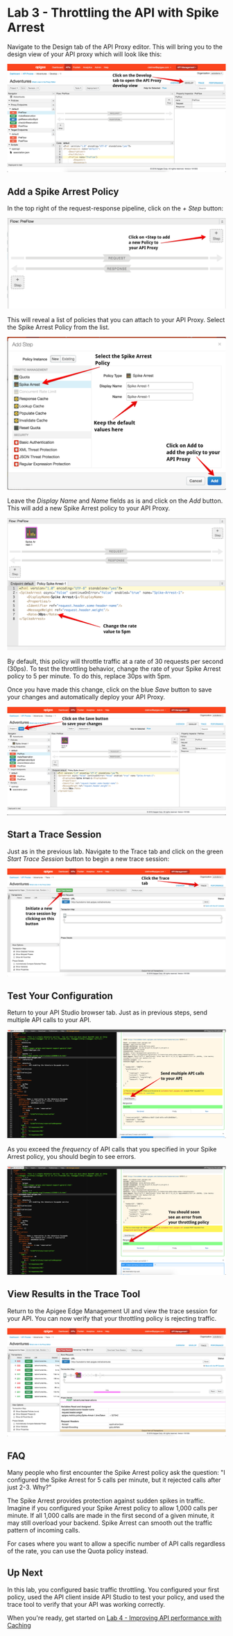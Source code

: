 # Lab 3 - Throttling the API with Spike Arrest

Navigate to the Design tab of the API Proxy editor. This will bring you to the design view of your API proxy which will look like this:

![API Proxy Design View](proxy-design-view.png)

## Add a Spike Arrest Policy

In the top right of the request-response pipeline, click on the *+ Step* button:

![API Proxy Request](request-pipeline.png)

This will reveal a list of policies that you can attach to your API Proxy. Select the Spike Arrest Policy from the list. 

![Policy List](policy-list.png)

Leave the *Display Name* and *Name* fields as is and click on the *Add* button. This will add a new Spike Arrest policy to your API Proxy. 

![Spike Arrest](spike-arrest.png)

By default, this policy will throttle traffic at a rate of 30 requests per second (30ps). To test the throttling behavior, change the rate of your Spike Arrest policy to 5 per minute. To do this, replace 30ps with 5pm. 

Once you have made this change, click on the blue *Save* button to save your changes and automatically deploy your API Proxy. 

![Save Proxy](save-proxy.png)

## Start a Trace Session

Just as in the previous lab. Navigate to the Trace tab and click on the green *Start Trace Session* button to begin a new trace session:

![Spike Trace](start-trace.png)

## Test Your Configuration

Return to your API Studio browser tab. Just as in previous steps, send multiple API calls to your API.

![Spike Trace](apistudio-spike.png)

 As you exceed the *frequency* of API calls that you specified in your Spike Arrest policy, you should begin to see errors.

![Spike Trace](spike-error.png)

## View Results in the Trace Tool

Return to the Apigee Edge Management UI and view the trace session for your API. You can now verify that your throttling policy is rejecting traffic. 

![Spike Trace](spike-trace.png)

## FAQ

Many people who first encounter the Spike Arrest policy ask the question: "I configured the Spike Arrest for 5 calls per minute, but it rejected calls after just 2-3. Why?"

The Spike Arrest provides protection against sudden spikes in traffic. Imagine if you configured your Spike Arrest policy to allow 1,000 calls per minute. If all 1,000 calls are made in the first second of a given minute, it may still overload your backend. Spike Arrest can smooth out the traffic pattern of incoming calls.

For cases where you want to allow a specific number of API calls regardless of the rate, you can use the Quota policy instead. 

## Up Next

In this lab, you configured basic traffic throttling. You configured your first policy, used the API client inside API Studio to test your policy, and used the trace tool to verify that your API was working correctly.

When you're ready, get started on [Lab 4 - Improving API performance with Caching](lab4.md) 
